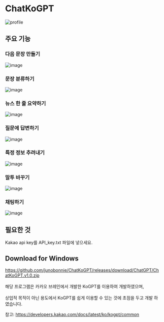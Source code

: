 # ChatKoGPT
![profile](https://user-images.githubusercontent.com/60418809/217011831-67c3272f-8ebd-42b3-adc7-1839644f330b.png)

## 주요 기능
### 다음 문장 만들기
![image](https://user-images.githubusercontent.com/60418809/217211790-5eeecae5-2b62-4174-a15a-8243f01382d0.png)
### 문장 분류하기
![image](https://user-images.githubusercontent.com/60418809/217210546-88fb911c-9ba0-45cc-8c50-b92a3ab147bc.png)
### 뉴스 한 줄 요약하기
![image](https://user-images.githubusercontent.com/60418809/217212483-bb4ac933-355e-4d80-847a-ee1d6fc9b506.png)
### 질문에 답변하기
![image](https://user-images.githubusercontent.com/60418809/217212986-6fae4aa5-23ab-4235-a249-c1cdd8268bca.png)
### 특정 정보 추려내기
![image](https://user-images.githubusercontent.com/60418809/217213904-98a5b165-3483-4cf4-be0e-5c109ac43de7.png)
### 말투 바꾸기
![image](https://user-images.githubusercontent.com/60418809/217214560-a29ecf4a-4f3f-4339-83a0-cf7c746da2cf.png)
### 채팅하기
![image](https://user-images.githubusercontent.com/60418809/217215647-2ad64636-c213-41ba-9d14-38ae5d1d7d7d.png)

## 필요한 것
Kakao api key를 API_key.txt 파일에 넣으세요.

## Download for Windows
https://github.com/junobonnie/ChatKoGPT/releases/download/ChatGPT/ChatKoGPT.v1.0.zip
</br></br>
해당 프로그램은 카카오 브레인에서 개발한 KoGPT를 이용하여 개발하였으며,</br></br>
상업적 목적이 아닌 용도에서 KoGPT를 쉽게 이용할 수 있는 것에 초점을 두고 개발 하였습니다.

참고: https://developers.kakao.com/docs/latest/ko/kogpt/common
